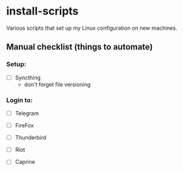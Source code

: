 # install-scripts
Various scripts that set up my Linux configuration on new machines.

## Manual checklist (things to automate)

### Setup:
- [ ] Syncthing
	- don't forget file versioning

### Login to:
- [ ] Telegram
- [ ] FireFox
- [ ] Thunderbird
- [ ] Riot
- [ ] Caprine


